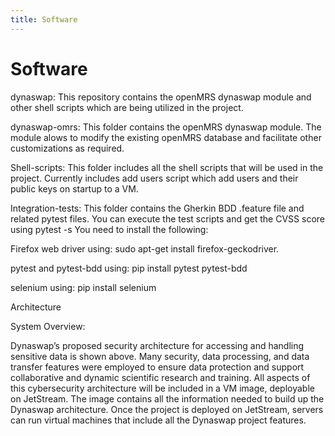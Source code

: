 ```yaml
---
title: Software
---
```


# <i class="fas fa-tools"></i>Software

dynaswap: This repository contains the openMRS dynaswap module and other shell scripts which are being utilized in the project.

dynaswap-omrs: This folder contains the openMRS dynaswap module. The module alows to modify the existing openMRS database and facilitate other customizations as required.

Shell-scripts: This folder includes all the shell scripts that will be used in the project. Currently includes add users script which add users and their public keys on startup to a VM.

Integration-tests: This folder contains the Gherkin BDD .feature file and related pytest files. You can execute the test scripts and get the CVSS score using pytest -s You need to install the following:

Firefox web driver using: sudo apt-get install firefox-geckodriver.

pytest and pytest-bdd using: pip install pytest pytest-bdd

selenium using: pip install selenium


Architecture

System Overview:

Dynaswap’s proposed security architecture for accessing and handling sensitive data is shown above. Many security, data processing, and data transfer features were employed to ensure data protection and support collaborative and dynamic scientific research and training. All aspects of this cybersecurity architecture will be included in a VM image, deployable on JetStream. The image contains all the information needed to build up the Dynaswap architecture. Once the project is deployed on JetStream, servers can run virtual machines that include all the Dynaswap project features.


<!-- section break -->
<!-- section break -->
<!-- section break -->